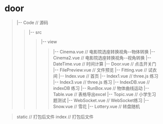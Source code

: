 # door


>|-- Code                            // 源码
>>|-- src  
>>>|-- view  
>>>>|-- Cinema.vue          // 电影院选座转换视角--物体转换
>>>>|-- Cinema2.vue         // 电影院选座转换视角--视角转换
>>>>|-- DateTime.vue        // 时间计算
>>>>|-- Door.vue            // 点击开关门
>>>>|-- FilePreview.vue     // 文件预览
>>>>|-- Fitting.vue         // 试衣间
>>>>|-- Index.vue           // 首页
>>>>|-- Index1.vue          // three.js 练习
>>>>|-- Index3.vue          // three.js 练习
>>>>|-- IndexDB.vue         // indexDB 练习
>>>>|-- RunBox.vue          // 物体曲线运动
>>>>|-- Table.vue           // 表格导出excel
>>>>|-- Topic.vue           // 小学生习题测试
>>>>|-- WebSocket.vue       // WebSocket练习
>>>>|-- Snow.vue            // 雪花
>>>>|-- Lottery.vue         // 转盘随机

>static                          // 打包后文件
>index                           // 打包后文件